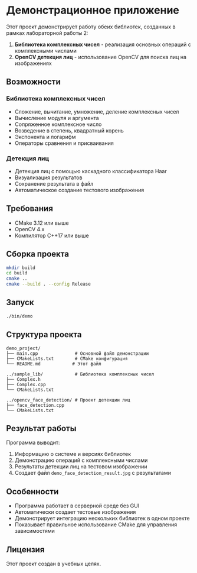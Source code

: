 # Демонстрационное приложение

Этот проект демонстрирует работу обеих библиотек, созданных в рамках лабораторной работы 2:

1. **Библиотека комплексных чисел** - реализация основных операций с комплексными числами
2. **OpenCV детекция лиц** - использование OpenCV для поиска лиц на изображениях

## Возможности

### Библиотека комплексных чисел
- Сложение, вычитание, умножение, деление комплексных чисел
- Вычисление модуля и аргумента
- Сопряженное комплексное число
- Возведение в степень, квадратный корень
- Экспонента и логарифм
- Операторы сравнения и присваивания

### Детекция лиц
- Детекция лиц с помощью каскадного классификатора Haar
- Визуализация результатов
- Сохранение результата в файл
- Автоматическое создание тестового изображения

## Требования

- CMake 3.12 или выше
- OpenCV 4.x
- Компилятор C++17 или выше

## Сборка проекта

```bash
mkdir build
cd build
cmake ..
cmake --build . --config Release
```

## Запуск

```bash
./bin/demo
```

## Структура проекта

```
demo_project/
├── main.cpp              # Основной файл демонстрации
├── CMakeLists.txt        # CMake конфигурация
└── README.md            # Этот файл

../sample_lib/            # Библиотека комплексных чисел
├── Complex.h
├── Complex.cpp
└── CMakeLists.txt

../opencv_face_detection/ # Проект детекции лиц
├── face_detection.cpp
└── CMakeLists.txt
```

## Результат работы

Программа выводит:
1. Информацию о системе и версиях библиотек
2. Демонстрацию операций с комплексными числами
3. Результаты детекции лиц на тестовом изображении
4. Создает файл `demo_face_detection_result.jpg` с результатами

## Особенности

- Программа работает в серверной среде без GUI
- Автоматически создает тестовые изображения
- Демонстрирует интеграцию нескольких библиотек в одном проекте
- Показывает правильное использование CMake для управления зависимостями

## Лицензия

Этот проект создан в учебных целях.